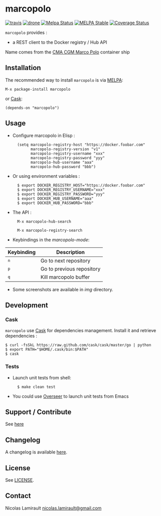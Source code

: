 # marcopolo

[![travis][badge-travis]][travis]
[![drone][badge-drone]][drone]
[![Melpa Status](http://melpa.milkbox.net/packages/marcopolo-badge.svg)](http://melpa.milkbox.net/#/marcopolo)
[![MELPA Stable](http://stable.melpa.org/packages/marcopolo-badge.svg)](http://stable.melpa.org/#/marcopolo)
[![Coverage Status](https://coveralls.io/repos/nlamirault/marcopolo/badge.png)](https://coveralls.io/r/nlamirault/marcopolo)

`marcopolo` provides :
* a REST client to the Docker registry / Hub API

Name comes from the [CMA CGM Marco Polo][] container ship

## Installation

The recommended way to install ``marcopolo`` is via [MELPA][]:

    M-x package-install marcopolo

or [Cask][]:

	(depends-on "marcopolo")


## Usage

* Configure marcopolo in Elisp :

        (setq marcopolo-registry-host "https://docker.foobar.com"
              marcopolo-registry-version "v1"
              marcopolo-registry-username "xxx"
              marcopolo-registry-password "yyy"
              marcopolo-hub-username "aaa"
              marcopolo-hub-password "bbb")

* Or using environment variables :

        $ export DOCKER_REGISTRY_HOST="https://docker.foobar.com"
        $ export DOCKER_REGISTRY_USERNAME="xxx"
        $ export DOCKER_REGISTRY_PASSWORD="yyy"
        $ export DOCKER_HUB_USERNAME="aaa"
        $ export DOCKER_HUB_PASSWORD="bbb"

* The API :

        M-x marcopolo-hub-search

        M-x marcopolo-registry-search

* Keybindings in the *marcopolo-mode*:

Keybinding           | Description
---------------------|------------------------------------------------------------
<kbd>n</kbd>         | Go to next repository
<kbd>p</kbd>         | Go to previous repository
<kbd>q</kbd>         | Kill marcopolo buffer

* Some screenshots are available in *img* directory.


## Development

### Cask

``marcopolo`` use [Cask][] for dependencies
management. Install it and retrieve dependencies :

    $ curl -fsSkL https://raw.github.com/cask/cask/master/go | python
    $ export PATH="$HOME/.cask/bin:$PATH"
    $ cask


### Tests

* Launch unit tests from shell:

        $ make clean test

* You could use [Overseer][] to launch unit tests from Emacs


## Support / Contribute

See [here](CONTRIBUTING.md)



## Changelog

A changelog is available [here](ChangeLog.md).


## License

See [LICENSE](LICENSE).


## Contact

Nicolas Lamirault <nicolas.lamirault@gmail.com>



[marcopolo]: https://github.com/nlamirault/marcopolo
[badge-license]: https://img.shields.io/badge/license-GPL_2-green.svg?style=flat
[LICENSE]: https://github.com/nlamirault/marcopolo/blob/master/LICENSE
[travis]: https://travis-ci.org/nlamirault/marcopolo
[badge-travis]: http://img.shields.io/travis/nlamirault/marcopolo.svg?style=flat
[badge-drone]: https://drone.io/github.com/nlamirault/marcopolo/status.png
[drone]: https://drone.io/github.com/nlamirault/marcopolo/latest
[badge-wercker]: https://app.wercker.com/status/230e39942045191c79677ed663572c69/s
[wercker]: https://app.wercker.com/project/bykey/230e39942045191c79677ed663572c69
[Issue tracker]: https://github.com/nlamirault/marcopolo/issues

[GNU Emacs]: https://www.gnu.org/software/emacs/
[MELPA]: http://melpa.milkbox.net/
[Cask]: http://cask.github.io/
[Helm]: https://github.com/emacs-helm/helm
[Overseer]: https://github.com/tonini/overseer.el

[CMA CGM Marco Polo]: http://en.wikipedia.org/wiki/CMA_CGM_Marco_Polo

